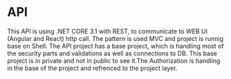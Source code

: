 # API
This API is using .NET CORE 3.1 with REST, to communicate to WEB UI (Angular and React) http call. The pattern is used MVC and project is runnig base on Shell. The API project has a base project, which is handling most of the security parts and validations as well as connections to DB. This base project is in private and not in public to see it.The Authorization is handling in the base of the project and refrenced to the project layer.
